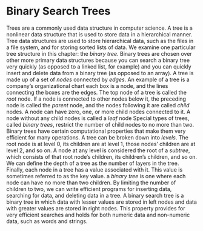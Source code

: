 # Binary Search Trees

Trees are a commonly used data structure in computer science. A tree is a nonlinear data structure that is used to store data in a hierarchical manner. Tree data structures are used to store hierarchical data, such as the files in a file system, and for storing sorted lists of data. We examine one particular tree structure in this chapter: the _binary tree_. Binary trees are chosen over other more primary data structures because you can search a binary tree very quickly (as opposed to a linked list, for example) and you can quickly insert and delete data from a binary tree (as opposed to an array). A tree is made up of a set of _nodes_ connected by _edges_. An example of a tree is a company’s organizational chart each box is a node, and the lines connecting the boxes are the edges. The top node of a tree is called the _root_ node. If a node is connected to other nodes below it, the preceding node is called the _parent_ node, and the nodes following it are called _child_ nodes. A node can have zero, one, or more child nodes connected to it. A node without any child nodes is called a _leaf_ node Special types of trees, called _binary trees_, restrict the number of child nodes to no more than two. Binary trees have certain computational properties that make them very efficient for many operations. A tree can be broken down into _levels_. The root node is at level 0, its children are at level 1, those nodes’ children are at level 2, and so on. A node at any level is considered the root of a _subtree_, which consists of that root node’s children, its children’s children, and so on. We can define the depth of a tree as the number of layers in the tree. Finally, each node in a tree has a value associated with it. This value is sometimes referred to as the key value. a _binary tree_ is one where each node can have no more than two children. By limiting the number of children to two, we can write efficient programs for inserting data, searching for data, and deleting data in a tree. A binary search tree is a binary tree in which data with lesser values are stored in left nodes and data with greater values are stored in right nodes. This property provides for very efficient searches and holds for both numeric data and non-numeric data, such as words and strings.
